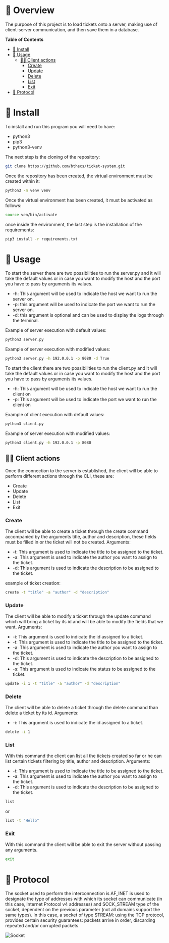 # 🧐 Overview
The purpose of this project is to load tickets onto a server, making use of client-server communication, and then save them in a database.

**Table of Contents**

- [🧰 Install](#---install)
- [🚀 Usage](#---usage)
  * [👨‍🔧 Client actions](#------client-actions)
    + [Create](#create)
    + [Update](#update)
    + [Delete](#delete)
    + [List](#list)
    + [Exit](#exit)
- [🚨 Protocol](#---protocol)

# 🧰 Install

To install and run this program you will need to have:
- python3
- pip3
- python3-venv

The next step is the cloning of the repository:

```bash
git clone https://github.com/bthecs/ticket-system.git
```
Once the repository has been created, the virtual environment must be created within it:

```bash
python3 -m venv venv
```
Once the virtual environment has been created, it must be activated as follows:

```bash
source ven/bin/activate
```
once inside the environment, the last step is the installation of the requirements:

```bash
pip3 install -r requirements.txt
```

# 🚀 Usage
To start the server there are two possibilities to run the server.py and it will take the default values or in case you want to modify the host and the port you have to pass by arguments its values.

- -h:  This argument will be used to indicate the host we want to run the server on.
- -p: this argument will be used to indicate the port we want to run the server on.
- -d: this argument is optional and can be used to display the logs through the terminal.

Example of server execution with default values:

```bash
python3 server.py
```
Example of server execution with modified values:

```bash
python3 server.py -h 192.0.0.1 -p 8080 -d True
```
To start the client there are two possibilities to run the client.py and it will take the default values or in case you want to modify the host and the port you have to pass by arguments its values.

- -h: This argument will be used to indicate the host we want to run the client on
- -p: This argument will be used to indicate the port we want to run the client on

Example of client execution with default values:

```bash
python3 client.py
```

Example of server execution with modified values:

```bash
python3 client.py -h 192.0.0.1 -p 8080
```
## 👨‍🔧 Client actions
Once the connection to the server is established, the client will be able to perform different actions through the CLI, these are:

- Create
- Update
- Delete
- List
- Exit

### Create
The client will be able to create a ticket through the create command accompanied by the arguments title, author and description, these fields must be filled in or the ticket will not be created.
Arguments:

- -t: This argument is used to indicate the title to be assigned to the ticket.
- -a: This argument is used to indicate the author you want to assign to the ticket.
- -d: This argument is used to indicate the description to be assigned to the ticket.

example of ticket creation:

```bash
create -t "title" -a "author" -d "description"
```

### Update
The client will be able to modify a ticket through the update command which will bring a ticket by its id and will be able to modify the fields that we want.
Arguments:

- -i: This argument is used to indicate the id assigned to a ticket.
- -t: This argument is used to indicate the title to be assigned to the ticket.
- -a: This argument is used to indicate the author you want to assign to the ticket.
- -d: This argument is used to indicate the description to be assigned to the ticket.
- -s: This argument is used to indicate the status to be assigned to the ticket.

```bash
update -i 1 -t "title" -a "author" -d "description"
```

### Delete
The client will be able to delete a ticket through the delete command than delete a ticket by its id.
Arguments:

- -i: This argument is used to indicate the id assigned to a ticket.

```bash
delete -i 1
```

### List
With this command the client can list all the tickets created so far or he can list certain tickets filtering by title, author and description.
Arguments:

- -t: This argument is used to indicate the title to be assigned to the ticket.
- -a: This argument is used to indicate the author you want to assign to the ticket.
- -d: This argument is used to indicate the description to be assigned to the ticket.

```bash
list
```
or
```bash
list -t "Hello"
```

### Exit
With this command the client will be able to exit the server without passing any arguments.

```bash
exit
```

# 🚨 Protocol
The socket used to perform the interconnection is AF_INET is used to designate the type of addresses with which its socket can communicate (in this case, Internet Protocol v4 addresses) and SOCK_STREAM type of the socket, dependent on the previous parameter (not all domains support the same types). In this case, a socket of type STREAM: using the TCP protocol, provides certain security guarantees: packets arrive in order, discarding repeated and/or corrupted packets.

![Socket](https://imgur.com/sAyHJ3E)
